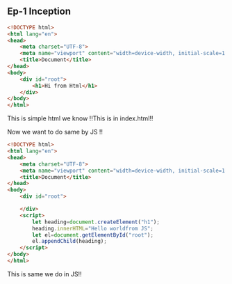## Ep-1 Inception

```html
<!DOCTYPE html>
<html lang="en">
<head>
    <meta charset="UTF-8">
    <meta name="viewport" content="width=device-width, initial-scale=1.0">
    <title>Document</title>
</head>
<body>
    <div id="root">
        <h1>Hi from Html</h1>
    </div>    
</body>
</html>
```
This is simple html we know !!This is in index.html!!

Now we want to do same by JS !!

```html
<!DOCTYPE html>
<html lang="en">
<head>
    <meta charset="UTF-8">
    <meta name="viewport" content="width=device-width, initial-scale=1.0">
    <title>Document</title>
</head>
<body>
    <div id="root">

    </div>
    <script>
        let heading=document.createElement("h1");
        heading.innerHTML="Hello worldfrom JS";
        let el=document.getElementById("root");
        el.appendChild(heading);
    </script>
</body>
</html>
```
This is same we do in JS!!



